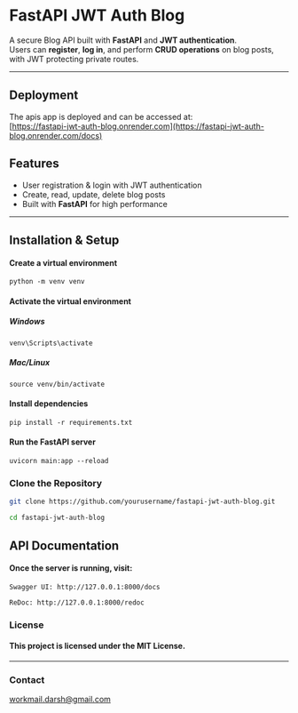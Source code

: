 # FastAPI JWT Auth Blog

A secure Blog API built with **FastAPI** and **JWT authentication**.  
Users can **register**, **log in**, and perform **CRUD operations** on blog posts, with JWT protecting private routes.

---

## Deployment
The apis app is deployed and can be accessed at:  
[https://fastapi-jwt-auth-blog.onrender.com](https://fastapi-jwt-auth-blog.onrender.com/docs)


## Features
- User registration & login with JWT authentication
- Create, read, update, delete blog posts
- Built with **FastAPI** for high performance

---

## Installation & Setup

#### Create a virtual environment
```
python -m venv venv
```
#### Activate the virtual environment
##### Windows
```
venv\Scripts\activate
```
##### Mac/Linux
```
source venv/bin/activate
```

#### Install dependencies
```
pip install -r requirements.txt
```
#### Run the FastAPI server
```
uvicorn main:app --reload
```
### Clone the Repository

```bash
git clone https://github.com/yourusername/fastapi-jwt-auth-blog.git

cd fastapi-jwt-auth-blog

```
## API Documentation
#### Once the server is running, visit:
```
Swagger UI: http://127.0.0.1:8000/docs

ReDoc: http://127.0.0.1:8000/redoc
```

### License
#### This project is licensed under the MIT License.

---
### Contact
workmail.darsh@gmail.com
